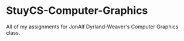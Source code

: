 # StuyCS-Computer-Graphics
All of my assignments for JonAlf Dyrland-Weaver's Computer Graphics class.
